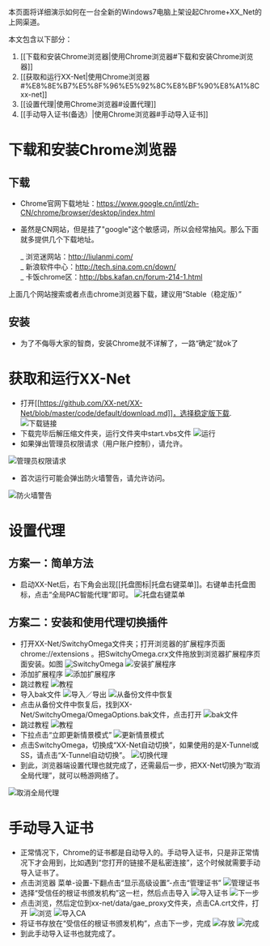 本页面将详细演示如何在一台全新的Windows7电脑上架设起Chrome+XX_Net的上网渠道。

本文包含以下部分：

1. [[下载和安装Chrome浏览器|使用Chrome浏览器#下载和安装Chrome浏览器]]
2. [[获取和运行XX-Net|使用Chrome浏览器#%E8%8E%B7%E5%8F%96%E5%92%8C%E8%BF%90%E8%A1%8Cxx-net]]
3. [[设置代理|使用Chrome浏览器#设置代理]]
4. [[手动导入证书(备选）|使用Chrome浏览器#手动导入证书]]

# 下载和安装Chrome浏览器
## 下载
* Chrome官网下载地址：https://www.google.cn/intl/zh-CN/chrome/browser/desktop/index.html
* 虽然是CN网站，但是挂了"google"这个敏感词，所以会经常抽风。那么下面就多提供几个下载地址。

  _ 浏览迷网站：http://liulanmi.com/  
  _ 新浪软件中心：http://tech.sina.com.cn/down/  
  _ 卡饭chrome区：http://bbs.kafan.cn/forum-214-1.html  

上面几个网站搜索或者点击chrome浏览器下载，建议用“Stable（稳定版）”

## 安装
* 为了不侮辱大家的智商，安装Chrome就不详解了，一路“确定”就ok了

# 获取和运行XX-Net
* 打开[[https://github.com/XX-net/XX-Net/blob/master/code/default/download.md]]，选择稳定版下载.
![下载链接](https://cloud.githubusercontent.com/assets/13873808/16293362/eaa5e1ee-394b-11e6-8660-04d84892c8d2.png)
* 下载完毕后解压缩文件夹，运行文件夹中start.vbs文件
![运行](https://cloud.githubusercontent.com/assets/13873808/16293263/150b6cc0-394b-11e6-9b84-9428caa6f780.png)
* 如果弹出管理员权限请求（用户账户控制），请允许。

![管理员权限请求](https://cloud.githubusercontent.com/assets/6830787/10132435/079df852-6609-11e5-824d-06c8c4bb929b.PNG)

* 首次运行可能会弹出防火墙警告，请允许访问。

![防火墙警告](https://cloud.githubusercontent.com/assets/6830787/10131885/feb9afa4-6605-11e5-82c5-b2f15eb2ebd2.PNG)

# 设置代理
## 方案一：简单方法
* 启动XX-Net后，右下角会出现[[托盘图标|托盘右键菜单]]。右键单击托盘图标，点击“全局PAC智能代理”即可。
![托盘右键菜单](https://cloud.githubusercontent.com/assets/6830787/10132436/07a149f8-6609-11e5-8e1b-1dbe9336b226.PNG)

## 方案二：安装和使用代理切换插件
* 打开XX-Net/SwitchyOmega文件夹；打开浏览器的扩展程序页面 chrome://extensions 。把SwitchyOmega.crx文件拖放到浏览器扩展程序页面安装。如图
![SwitchyOmega](https://raw.githubusercontent.com/yeahwu/recycle-bin/master/xx0.JPG)
![安装扩展程序](https://raw.githubusercontent.com/yeahwu/recycle-bin/master/xx1.JPG)
* 添加扩展程序
![添加扩展程序](https://raw.githubusercontent.com/yeahwu/recycle-bin/master/xx2.JPG)
* 跳过教程
![教程](https://raw.githubusercontent.com/yeahwu/recycle-bin/master/xx3.JPG)
* 导入bak文件
![导入／导出](https://raw.githubusercontent.com/yeahwu/recycle-bin/master/xx4.JPG)
![从备份文件中恢复](https://github.com/yeahwu/recycle-bin/blob/master/xx5.JPG)
* 点击从备份文件中恢复后，找到XX-Net/SwitchyOmega/OmegaOptions.bak文件，点击打开
![bak文件](https://raw.githubusercontent.com/yeahwu/recycle-bin/master/xx5.5.JPG)
* 跳过教程
![教程](https://raw.githubusercontent.com/yeahwu/recycle-bin/master/xx6.JPG)
* 下拉点击“立即更新情景模式”
![更新情景模式](https://cloud.githubusercontent.com/assets/13328328/16223849/f6731972-37d1-11e6-83c1-88b876f4f52d.png)
* 点击SwitchyOmega，切换成“XX-Net自动切换”，如果使用的是X-Tunnel或SS，请点击“X-Tunnel自动切换”。
![切换代理](https://raw.githubusercontent.com/yeahwu/recycle-bin/master/xx7.png)
* 到此，浏览器端设置代理也就完成了，还需最后一步，把XX-Net切换为“取消全局代理”，就可以畅游网络了。

![取消全局代理](https://raw.githubusercontent.com/yeahwu/wu/master/pan8.jpg)

# 手动导入证书
* 正常情况下，Chrome的证书都是自动导入的。手动导入证书，只是非正常情况下才会用到，比如遇到“您打开的链接不是私密连接”，这个时候就需要手动导入证书了。
* 点击浏览器 菜单-设置-下翻点击“显示高级设置”-点击“管理证书”
![管理证书](https://raw.githubusercontent.com/yeahwu/recycle-bin/master/zs0.JPG)
* 选择“受信任的根证书颁发机构”这一栏，然后点击导入
![导入证书](https://raw.githubusercontent.com/yeahwu/recycle-bin/master/zs1.JPG)
![下一步](https://raw.githubusercontent.com/yeahwu/recycle-bin/master/zs2.JPG)
* 点击浏览，然后定位到xx-net/data/gae_proxy文件夹，点击CA.crt文件，打开
![浏览](https://raw.githubusercontent.com/yeahwu/recycle-bin/master/zs3.JPG)
![导入CA](https://raw.githubusercontent.com/yeahwu/recycle-bin/master/zs4.JPG)
* 将证书存放在“受信任的根证书颁发机构”，点击下一步，完成
![存放](https://raw.githubusercontent.com/yeahwu/recycle-bin/master/zs5.JPG)
![完成](https://raw.githubusercontent.com/yeahwu/recycle-bin/master/zs6.JPG)
* 到此手动导入证书也就完成了。
